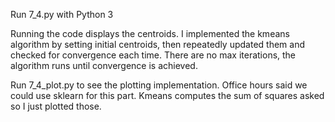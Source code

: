 Run 7_4.py with Python 3

Running the code displays the centroids.
I implemented the kmeans algorithm by setting initial centroids, then repeatedly updated them and checked for convergence each time. There are no max iterations, the algorithm runs until convergence is achieved.

Run 7_4_plot.py to see the plotting implementation. Office hours said we could use sklearn for this part. Kmeans computes the sum of squares asked so I just plotted those. 
